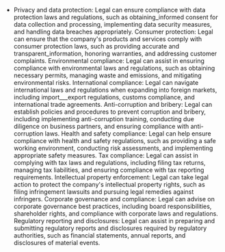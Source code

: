   - Privacy and data protection: Legal can ensure compliance with data protection laws and regulations, such as obtaining_informed consent for data collection and processing, implementing data security measures, and handling data breaches appropriately.
   Consumer protection: Legal can ensure that the company's products and services comply with consumer protection laws, such as providing accurate and transparent_information, honoring warranties, and addressing customer complaints.
   Environmental compliance: Legal can assist in ensuring compliance with environmental laws and regulations, such as obtaining necessary permits, managing waste and emissions, and mitigating environmental risks.
   International compliance: Legal can navigate international laws and regulations when expanding into foreign markets, including import___export regulations, customs compliance, and international trade agreements.
   Anti-corruption and bribery: Legal can establish policies and procedures to prevent corruption and bribery, including implementing anti-corruption training, conducting due diligence on business partners, and ensuring compliance with anti-corruption laws.
   Health and safety compliance: Legal can help ensure compliance with health and safety regulations, such as providing a safe working environment, conducting risk assessments, and implementing appropriate safety measures.
   Tax compliance: Legal can assist in complying with tax laws and regulations, including filing tax returns, managing tax liabilities, and ensuring compliance with tax reporting requirements.
   Intellectual property enforcement: Legal can take legal action to protect the company's intellectual property rights, such as filing infringement lawsuits and pursuing legal remedies against infringers.
   Corporate governance and compliance: Legal can advise on corporate governance best practices, including board responsibilities, shareholder rights, and compliance with corporate laws and regulations.
   Regulatory reporting and disclosures: Legal can assist in preparing and submitting regulatory reports and disclosures required by regulatory authorities, such as financial statements, annual reports, and disclosures of material events.

